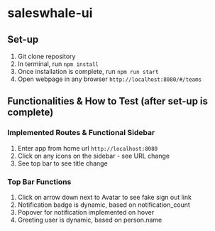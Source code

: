 # saleswhale-ui

## Set-up
1. Git clone repository 
2. In terminal, run `npm install`
3. Once installation is complete, run `npm run start`
4. Open webpage in any browser `http://localhost:8080/#/teams`

## Functionalities & How to Test (after set-up is complete)
### Implemented Routes & Functional Sidebar
1. Enter app from home url `http://localhost:8080`
2. Click on any icons on the sidebar - see URL change
3. See top bar to see title change

### Top Bar Functions
1. Click on arrow down next to Avatar to see fake sign out link
2. Notification badge is dynamic, based on notification_count
3. Popover for notification implemented on hover
4. Greeting user is dynamic, based on person.name
